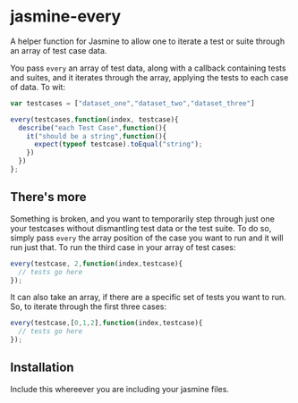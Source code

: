 jasmine-every
=============

A helper function for Jasmine to allow one to iterate a test or suite through an array of test case data.

You pass ```every``` an array of test data, along with a callback containing tests and suites, and it iterates through the array, applying the tests to each case of data. To wit:

```javascript
var testcases = ["dataset_one","dataset_two","dataset_three"]

every(testcases,function(index, testcase){
  describe("each Test Case",function(){
    it("should be a string",function(){
      expect(typeof testcase).toEqual("string");
    })
  })  
};
```

There's more
------------
Something is broken, and you want to temporarily step through just one your testcases without dismantling test data or the test suite. To do so, simply pass ```every``` the array position of the case you want to run and it will run just that. To run the third case in your array of test cases:

```javascript
every(testcase, 2,function(index,testcase){
  // tests go here
});
```

It can also take an array, if there are a specific set of tests you want to run. So, to iterate through the first three cases:


```javascript
every(testcase,[0,1,2],function(index,testcase){
  // tests go here
});
```


Installation
------------
Include this whereever you are including your jasmine files.
